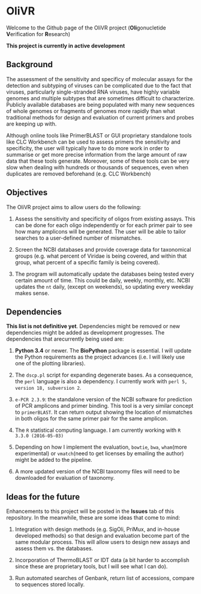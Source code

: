 # OliVR

Welcome to the Github page of the OliVR project (**Oli**gonucletide **V**erification for **R**esearch)

__This project is currently in active development__

## Background

The assessment of the sensitivity and specificy of molecular assays for the detection and subtyping of viruses can be complicated due to the fact that viruses, particularly single-stranded RNA viruses, have highly variable genomes and multiple subtypes that are sometimes difficult to characterize. Publicly available databases are being populated with many new sequences of whole genomes or fragments of genomes more rapidly than what traditional methods for design and evaluation of current primers and probes are keeping up with.

Although online tools like PrimerBLAST or GUI proprietary standalone tools like CLC Workbench can be used to assess primers the sensitivity and specificity, the user will typically have to do more work in order to summarise or get more precise information from the large amount of raw data that these tools generate. Moreover, some of these tools can be very slow when dealing with hundreds or thousands of sequences, even when duplicates are removed beforehand (e.g. CLC Workbench) 

## Objectives

The OliVR project aims to allow users do the following:

1. Assess the sensitivity and specificity of oligos from existing assays. This can be done for each oligo independently or for each primer pair to see how many amplicons will be generated. The user will be able to tailor searches to a user-defined number of mismatches.

2. Screen the NCBI databases and provide coverage data for taxonomical groups (e.g. what percent of Viridae is being covered, and within that group, what percent of a specific family is being covered).

3. The program will automatically update the databases being tested every certain amount of time. This could be daily, weekly, monthly, etc. NCBI updates the `nt` daily, (except on weekends), so updating every weekday makes sense. 

## Dependencies

__This list is not definitive yet__. Dependencies might be removed or new dependencies might be added as development progresses. The dependencies that arecurrently being used are:

1. __Python 3.4__ or newer. The __BioPython__ package is essential. I will update the Python requirements as the project advances (i.e. I will likely use one of the plotting libraries).

2. The `dscp.pl` script for expanding degenerate bases. As a consequence, the `perl` language is also a dependency. I currently work with `perl 5, version 18, subversion 2`.

3. `e-PCR 2.3.9`: the standalone version of the NCBI software for prediction of PCR amplicons and primer binding. This tool is a very similar concept to `primerBLAST`. It can return output showing the location of mismatches in both oligos for the same primer pair for the same amplicon.

4. The `R` statistical computing language. I am currently working with `R 3.3.0 (2016-05-03)`

5. Depending on how I implement the evaluation, `bowtie`, `bwa`, `wham`(more experimental) or `vmatch`(need to get licenses by emailing the author) might be added to the pipeline.

6. A more updated version of the NCBI taxonomy files will need to be downloaded for evaluation of taxonomy.

## Ideas for the future

Enhancements to this project will be posted in the __Issues__ tab of this repository. In the meanwhile, these are some ideas that come to mind:

1. Integration with design methods (e.g. SigOli, PriMux, and in-house developed methods) so that design and evaluation become part of the same modular process. This will allow users to design new assays and assess them vs. the databases. 

2. Incorporation of ThermoBLAST or IDT data (a bit harder to accomplish since these are proprietary tools, but I will see what I can do).

3. Run automated searches of Genbank, return list of accessions, compare to sequences stored locally.
